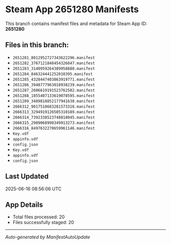 # Steam App 2651280 Manifests

This branch contains manifest files and metadata for Steam App ID: **2651280**

## Files in this branch:
- `2651281_8012952727343622296.manifest`
- `2651282_3767121848454326847.manifest`
- `2651283_3140959264389958880.manifest`
- `2651284_846324441252010395.manifest`
- `2651285_4328447403863919771.manifest`
- `2651286_3948777963018938239.manifest`
- `2651287_2606619191523762582.manifest`
- `2651288_1855407133619078595.manifest`
- `2651289_3489818852177941630.manifest`
- `2666312_9017518683281573318.manifest`
- `2666313_3294919126505310189.manifest`
- `2666314_7392338523748818045.manifest`
- `2666315_2989068998349913273.manifest`
- `2666316_8497632270659961146.manifest`
- `Key.vdf`
- `appinfo.vdf`
- `config.json`
- `Key.vdf`
- `appinfo.vdf`
- `config.json`

## Last Updated
2025-06-16 08:56:06 UTC

## App Details
- Total files processed: 20
- Files successfully staged: 20

---
*Auto-generated by ManifestAutoUpdate*
